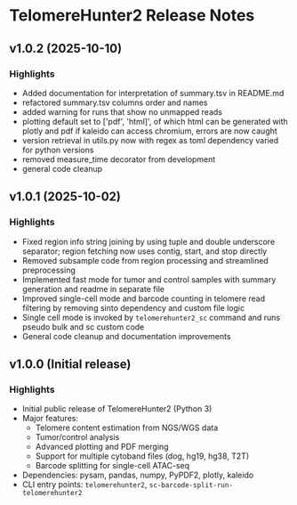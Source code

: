 # TelomereHunter2 Release Notes

## v1.0.2 (2025-10-10)

### Highlights
- Added documentation for interpretation of summary.tsv in README.md
- refactored summary.tsv columns order and names
- added warning for runs that show no unmapped reads
- plotting default set to ['pdf', 'html]', of which html can be generated with plotly and pdf if kaleido can access chromium, errors are now caught
- version retrieval in utils.py now with regex as toml dependency varied for python versions
- removed measure_time decorator from development
- general code cleanup


## v1.0.1 (2025-10-02)

### Highlights
- Fixed region info string joining by using tuple and double underscore separator; region fetching now uses contig, start, and stop directly
- Removed subsample code from region processing and streamlined preprocessing
- Implemented fast mode for tumor and control samples with summary generation and readme in separate file
- Improved single-cell mode and barcode counting in telomere read filtering by removing sinto dependency and custom file logic
- Single cell mode is invoked by `telomerehunter2_sc` command and runs pseudo bulk and sc custom code
- General code cleanup and documentation improvements


## v1.0.0 (Initial release)

### Highlights
- Initial public release of TelomereHunter2 (Python 3)
- Major features:
  - Telomere content estimation from NGS/WGS data
  - Tumor/control analysis
  - Advanced plotting and PDF merging
  - Support for multiple cytoband files (dog, hg19, hg38, T2T)
  - Barcode splitting for single-cell ATAC-seq
- Dependencies: pysam, pandas, numpy, PyPDF2, plotly, kaleido
- CLI entry points: `telomerehunter2`, `sc-barcode-split-run-telomerehunter2`
